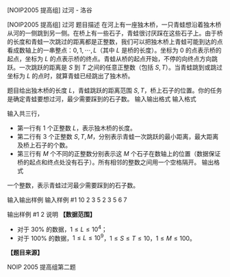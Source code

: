 



[NOIP2005 提高组] 过河 - 洛谷














[NOIP2005 提高组] 过河
题目描述
在河上有一座独木桥，一只青蛙想沿着独木桥从河的一侧跳到另一侧。在桥上有一些石子，青蛙很讨厌踩在这些石子上。由于桥的长度和青蛙一次跳过的距离都是正整数，我们可以把独木桥上青蛙可能到达的点看成数轴上的一串整点：$0,1,\cdots,L$（其中 $L$ 是桥的长度）。坐标为 $0$ 的点表示桥的起点，坐标为 $L$ 的点表示桥的终点。青蛙从桥的起点开始，不停的向终点方向跳跃。一次跳跃的距离是 $S$ 到 $T$ 之间的任意正整数（包括 $S,T$）。当青蛙跳到或跳过坐标为 $L$ 的点时，就算青蛙已经跳出了独木桥。

题目给出独木桥的长度 $L$，青蛙跳跃的距离范围 $S,T$，桥上石子的位置。你的任务是确定青蛙要想过河，最少需要踩到的石子数。
输入输出格式
输入格式

输入共三行，

- 第一行有 $1$ 个正整数 $L$，表示独木桥的长度。
- 第二行有 $3$ 个正整数 $S,T,M$，分别表示青蛙一次跳跃的最小距离，最大距离及桥上石子的个数。
- 第三行有 $M$ 个不同的正整数分别表示这 $M$ 个石子在数轴上的位置（数据保证桥的起点和终点处没有石子）。所有相邻的整数之间用一个空格隔开。
输出格式

一个整数，表示青蛙过河最少需要踩到的石子数。


输入输出样例
输入样例 #1
10
2 3 5
2 3 5 6 7

输出样例 #1
2
说明
**【数据范围】**

- 对于 $30\%$ 的数据，$1\le L \le 10^4$；
- 对于 $100\%$ 的数据，$1\le L \le 10^9$，$1\le S\le T\le10$，$1\le M\le100$。

**【题目来源】**

NOIP 2005 提高组第二题






